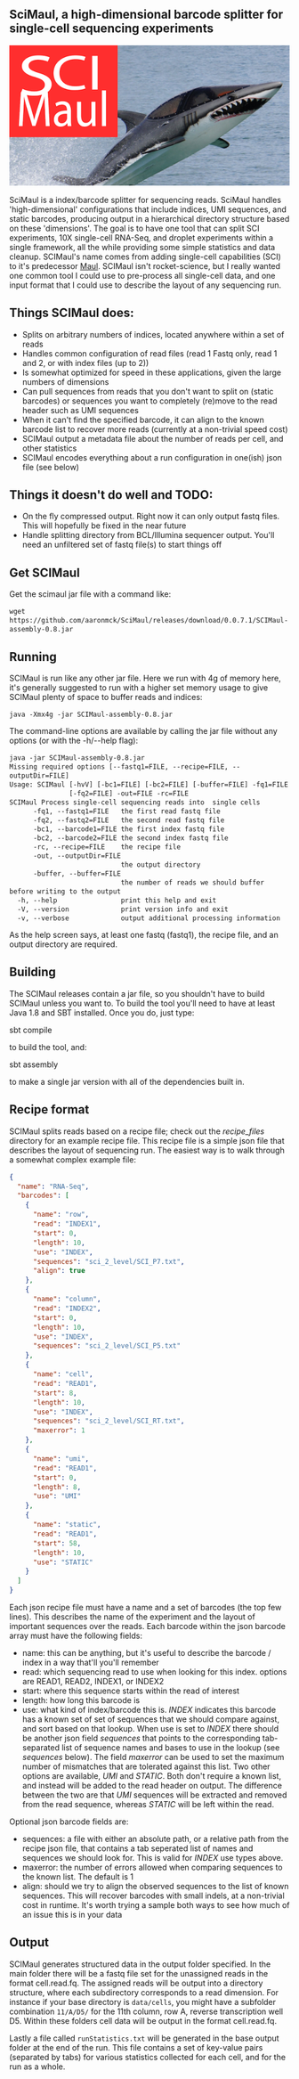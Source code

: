 ## SciMaul, a high-dimensional barcode splitter for single-cell sequencing experiments

<p align="center">
    <img src ="https://github.com/aaronmck/SciMaul/raw/master/images/sci_maul.png" />
</p>

SciMaul is a index/barcode splitter for sequencing reads. SciMaul handles 'high-dimensional' configurations that include indices, UMI sequences, and static barcodes, producing output in a hierarchical directory structure based on these 'dimensions'. The goal is to have one tool that can split SCI experiments, 10X single-cell RNA-Seq, and droplet experiments within a single framework, all the while providing some simple statistics and data cleanup. SCIMaul's name comes from adding single-cell capabilities (SCI) to it's predecessor [Maul](https://github.com/aaronmck/Maul). SCIMaul isn't rocket-science, but I really wanted one common tool I could use to pre-process all single-cell data, and one input format that I could use to describe the layout of any sequencing run. 

## Things SCIMaul does:
- Splits on arbitrary numbers of indices, located anywhere within a set of reads
- Handles common configuration of read files (read 1 Fastq only, read 1 and 2, or with index files (up to 2))
- Is somewhat optimized for speed in these applications, given the large numbers of dimensions
- Can pull sequences from reads that you don't want to split on (static barcodes) or sequences you want to completely (re)move to the read header such as UMI sequences
- When it can't find the specified barcode, it can align to the known barcode list to recover more reads (currently at a non-trivial speed cost)
- SCIMaul output a metadata file about the number of reads per cell, and other statistics
- SCIMaul encodes everything about a run configuration in one(ish) json file (see below)

## Things it doesn't do well and TODO:
- On the fly compressed output. Right now it can only output fastq files. This will hopefully be fixed in the near future
- Handle splitting directory from BCL/Illumina sequencer output. You'll need an unfiltered set of fastq file(s) to start things off

## Get SCIMaul

Get the scimaul jar file with a command like:
```
wget https://github.com/aaronmck/SciMaul/releases/download/0.0.7.1/SCIMaul-assembly-0.8.jar
```


## Running

SCIMaul is run like any other jar file. Here we run with 4g of memory here, it's generally suggested to run with a higher set memory usage to give SCIMaul plenty of space to buffer reads and indices:
```
java -Xmx4g -jar SCIMaul-assembly-0.8.jar
```

The command-line options are available by calling the jar file without any options (or with the -h/--help flag):
```
java -jar SCIMaul-assembly-0.8.jar
Missing required options [--fastq1=FILE, --recipe=FILE, --outputDir=FILE]
Usage: SCIMaul [-hvV] [-bc1=FILE] [-bc2=FILE] [-buffer=FILE] -fq1=FILE
               [-fq2=FILE] -out=FILE -rc=FILE
SCIMaul Process single-cell sequencing reads into  single cells
      -fq1, --fastq1=FILE   the first read fastq file
      -fq2, --fastq2=FILE   the second read fastq file
      -bc1, --barcode1=FILE the first index fastq file
      -bc2, --barcode2=FILE the second index fastq file
      -rc, --recipe=FILE    the recipe file
      -out, --outputDir=FILE
                            the output directory
      -buffer, --buffer=FILE
                            the number of reads we should buffer before writing to the output
  -h, --help                print this help and exit
  -V, --version             print version info and exit
  -v, --verbose             output additional processing information
  ```
As the help screen says, at least one fastq (fastq1), the recipe file, and an output directory are required.

## Building
The SCIMaul releases contain a jar file, so you shouldn't have to build SCIMaul unless you want to. To build the tool you'll need to have at least Java 1.8 and SBT installed. Once you do, just type:

sbt compile

to build the tool, and:

sbt assembly

to make a single jar version with all of the dependencies built in.

## Recipe format

SCIMaul splits reads based on a recipe file; check out the _recipe_files_ directory for an example recipe file. This recipe file is a simple json file that describes the layout of sequencing run.  The easiest way is to walk through a somewhat complex example file:

```json
{
  "name": "RNA-Seq",
  "barcodes": [
    {
      "name": "row",
      "read": "INDEX1",
      "start": 0,
      "length": 10,
      "use": "INDEX",
      "sequences": "sci_2_level/SCI_P7.txt",
      "align": true
    },
    {
      "name": "column",
      "read": "INDEX2",
      "start": 0,
      "length": 10,
      "use": "INDEX",
      "sequences": "sci_2_level/SCI_P5.txt"
    },
    {
      "name": "cell",
      "read": "READ1",
      "start": 8,
      "length": 10,
      "use": "INDEX",
      "sequences": "sci_2_level/SCI_RT.txt",
      "maxerror": 1
    },
    {
      "name": "umi",
      "read": "READ1",
      "start": 0,
      "length": 8,
      "use": "UMI"
    },
    {
      "name": "static",
      "read": "READ1",
      "start": 58,
      "length": 10,
      "use": "STATIC"
    }
  ]
}
```

Each json recipe file must have a name and a set of barcodes (the top few lines). This describes the name of the experiment and the layout of important sequences over the reads. Each barcode within the json barcode array must have the following fields:
- name: this can be anything, but it's useful to describe the barcode / index in a way that'll you'll remember
- read: which sequencing read to use when looking for this index. options are READ1, READ2, INDEX1, or INDEX2
- start: where this sequence starts within the read of interest
- length: how long this barcode is
- use: what kind of index/barcode this is. _INDEX_ indicates this barcode has a known set of set of sequences that we should compare against, and sort based on that lookup. When use is set to _INDEX_ there should be another json field _sequences_ that points to the corresponding tab-separated list of sequence names and bases to use in the lookup (see _sequences_ below). The field _maxerror_ can be used to set the maximum number of mismatches that are tolerated against this list. Two other options are available, _UMI_ and _STATIC_. Both don't require a known list, and instead will be added to the read header on output. The difference between the two are that _UMI_ sequences will be extracted and removed from the read sequence, whereas _STATIC_ will be left within the read.

Optional json barcode fields are:
- sequences: a file with either an absolute path, or a relative path from the recipe json file, that contains a tab seperated list of names and sequences we should look for. This is valid for _INDEX_ use types above.
- maxerror: the number of errors allowed when comparing sequences to the known list. The default is 1
- align: should we try to align the observed sequences to the list of known sequences. This will recover barcodes with small indels, at a non-trivial cost in runtime. It's worth trying a sample both ways to see how much of an issue this is in your data

## Output 

SCIMaul generates structured data in the output folder specified. In the main folder there will be a fastq file set for the unassigned reads in the format cell.read<X>.fq. The assigned reads will be output into a directory structure, where each subdirectory corresponds to a read dimension. For instance if your base directory is ```data/cells```, you might have a subfolder combination ```11/A/D5/``` for the 11th column, row A, reverse transcription well D5. Within these folders cell data will be output in the format cell.read<X>.fq.

Lastly a file called ```runStatistics.txt``` will be generated in the base output folder at the end of the run. This file contains a set of key-value pairs (separated by tabs) for various statistics collected for each cell, and for the run as a whole.
